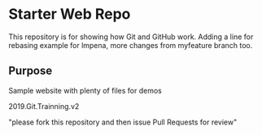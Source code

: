 # Starter Web Repo

This repository is for showing how Git and GitHub work.
Adding a line for rebasing example for lmpena, more changes from myfeature branch too.

## Purpose

Sample website with plenty of files for demos


2019.Git.Trainning.v2


"please fork this repository and then issue Pull Requests for review"